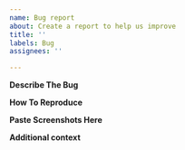 ```yaml
---
name: Bug report
about: Create a report to help us improve
title: ''
labels: Bug
assignees: ''

---
```


**Describe The Bug**


**How To Reproduce**


**Paste Screenshots Here**


**Additional context**

